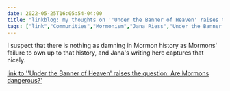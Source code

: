 ---date: 2022-05-25T16:05:54-04:00title: "linkblog: my thoughts on ''Under the Banner of Heaven' raises the question: Are Mormons dangerous?'"tags: ["link","Communities","Mormonism","Jana Riess","Under the Banner of Heaven"]---I suspect that there is nothing as damning in Mormon history as Mormons' failure to own up to that history, and Jana's writing here captures that nicely. [link to ''Under the Banner of Heaven' raises the question: Are Mormons dangerous?'](https://religionnews.com/2022/05/25/under-the-banner-of-heaven-raises-the-question-are-mormons-dangerous/)